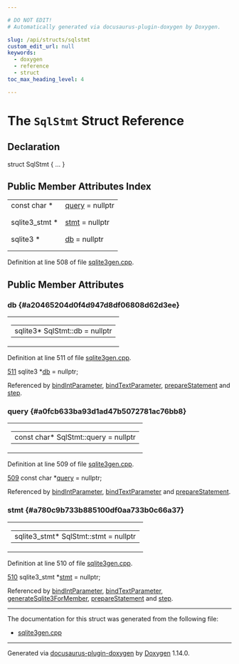 ```yaml
---

# DO NOT EDIT!
# Automatically generated via docusaurus-plugin-doxygen by Doxygen.

slug: /api/structs/sqlstmt
custom_edit_url: null
keywords:
  - doxygen
  - reference
  - struct
toc_max_heading_level: 4

---
```


<div class="doxyPage">

# The `SqlStmt` Struct Reference



## Declaration

<div class="doxyDeclaration">
struct SqlStmt { ... }
</div>

## Public Member Attributes Index

<table class="doxyMembersIndex">

<tr class="doxyMemberIndexItem">
<td class="doxyMemberIndexItemType" align="left" valign="top">const char *</td>
<td class="doxyMemberIndexItemName" align="left" valign="top"><a href="#a0fcb633ba93d1ad47b5072781ac76bb8">query</a> = nullptr</td>
</tr>
<tr class="doxyMemberIndexDescription">
<td class="doxyMemberIndexDescriptionLeft"></td>
<td class="doxyMemberIndexDescriptionRight">
</td>
</tr>
<tr class="doxyMemberIndexSeparator">
<td class="doxyMemberIndexSeparator" colspan="2"></td>
</tr>

<tr class="doxyMemberIndexItem">
<td class="doxyMemberIndexItemType" align="left" valign="top">sqlite3_stmt *</td>
<td class="doxyMemberIndexItemName" align="left" valign="top"><a href="#a780c9b733b885100df0aa733b0c66a37">stmt</a> = nullptr</td>
</tr>
<tr class="doxyMemberIndexDescription">
<td class="doxyMemberIndexDescriptionLeft"></td>
<td class="doxyMemberIndexDescriptionRight">
</td>
</tr>
<tr class="doxyMemberIndexSeparator">
<td class="doxyMemberIndexSeparator" colspan="2"></td>
</tr>

<tr class="doxyMemberIndexItem">
<td class="doxyMemberIndexItemType" align="left" valign="top">sqlite3 *</td>
<td class="doxyMemberIndexItemName" align="left" valign="top"><a href="#a20465204d0f4d947d8df06808d62d3ee">db</a> = nullptr</td>
</tr>
<tr class="doxyMemberIndexDescription">
<td class="doxyMemberIndexDescriptionLeft"></td>
<td class="doxyMemberIndexDescriptionRight">
</td>
</tr>
<tr class="doxyMemberIndexSeparator">
<td class="doxyMemberIndexSeparator" colspan="2"></td>
</tr>

</table>


<p>Definition at line 508 of file <a href="/web-doxygen/docs/api/files/src/sqlite3gen-cpp">sqlite3gen.cpp</a>.</p>


<div class="doxySectionDef">

## Public Member Attributes

### db {#a20465204d0f4d947d8df06808d62d3ee}

<div class="doxyMemberItem">
<div class="doxyMemberProto">
<table class="doxyMemberLabels">
<tr class="doxyMemberLabels">
<td class="doxyMemberLabelsLeft">
<table class="doxyMemberName">
<tr>
<td class="doxyMemberName">sqlite3* SqlStmt::db = nullptr</td>
</tr>
</table>
</td>
</tr>
</table>
</div>
<div class="doxyMemberDoc">



<p>Definition at line 511 of file <a href="/web-doxygen/docs/api/files/src/sqlite3gen-cpp">sqlite3gen.cpp</a>.</p>


<div class="doxyProgramListing">

<div class="doxyCodeLine"><span class="doxyLineNumber"><a href="#a20465204d0f4d947d8df06808d62d3ee">511</a></span><span class="doxyLineContent"><span class="doxyHighlight">  sqlite3 *<a href="#a20465204d0f4d947d8df06808d62d3ee">db</a> = </span><span class="doxyHighlightKeyword">nullptr</span><span class="doxyHighlight">;</span></span></div>

</div>


<p>Referenced by <a href="/web-doxygen/docs/api/files/src/sqlite3gen-cpp/#af69029d3e47b3f8a0515b21e6562e6d7">bindIntParameter</a>, <a href="/web-doxygen/docs/api/files/src/sqlite3gen-cpp/#a31980a5e7ccfb3be84828d1c106c4d1a">bindTextParameter</a>, <a href="/web-doxygen/docs/api/files/src/sqlite3gen-cpp/#a0ee82255bd720e88690c7cac3581f1df">prepareStatement</a> and <a href="/web-doxygen/docs/api/files/src/sqlite3gen-cpp/#aaba2817dbf5f4afbbba5998976dbdab4">step</a>.</p>

</div>
</div>

### query {#a0fcb633ba93d1ad47b5072781ac76bb8}

<div class="doxyMemberItem">
<div class="doxyMemberProto">
<table class="doxyMemberLabels">
<tr class="doxyMemberLabels">
<td class="doxyMemberLabelsLeft">
<table class="doxyMemberName">
<tr>
<td class="doxyMemberName">const char* SqlStmt::query = nullptr</td>
</tr>
</table>
</td>
</tr>
</table>
</div>
<div class="doxyMemberDoc">



<p>Definition at line 509 of file <a href="/web-doxygen/docs/api/files/src/sqlite3gen-cpp">sqlite3gen.cpp</a>.</p>


<div class="doxyProgramListing">

<div class="doxyCodeLine"><span class="doxyLineNumber"><a href="#a0fcb633ba93d1ad47b5072781ac76bb8">509</a></span><span class="doxyLineContent"><span class="doxyHighlight">  </span><span class="doxyHighlightKeyword">const</span><span class="doxyHighlight"> </span><span class="doxyHighlightKeywordType">char</span><span class="doxyHighlight">   *<a href="#a0fcb633ba93d1ad47b5072781ac76bb8">query</a> = </span><span class="doxyHighlightKeyword">nullptr</span><span class="doxyHighlight">;</span></span></div>

</div>


<p>Referenced by <a href="/web-doxygen/docs/api/files/src/sqlite3gen-cpp/#af69029d3e47b3f8a0515b21e6562e6d7">bindIntParameter</a>, <a href="/web-doxygen/docs/api/files/src/sqlite3gen-cpp/#a31980a5e7ccfb3be84828d1c106c4d1a">bindTextParameter</a> and <a href="/web-doxygen/docs/api/files/src/sqlite3gen-cpp/#a0ee82255bd720e88690c7cac3581f1df">prepareStatement</a>.</p>

</div>
</div>

### stmt {#a780c9b733b885100df0aa733b0c66a37}

<div class="doxyMemberItem">
<div class="doxyMemberProto">
<table class="doxyMemberLabels">
<tr class="doxyMemberLabels">
<td class="doxyMemberLabelsLeft">
<table class="doxyMemberName">
<tr>
<td class="doxyMemberName">sqlite3_stmt* SqlStmt::stmt = nullptr</td>
</tr>
</table>
</td>
</tr>
</table>
</div>
<div class="doxyMemberDoc">



<p>Definition at line 510 of file <a href="/web-doxygen/docs/api/files/src/sqlite3gen-cpp">sqlite3gen.cpp</a>.</p>


<div class="doxyProgramListing">

<div class="doxyCodeLine"><span class="doxyLineNumber"><a href="#a780c9b733b885100df0aa733b0c66a37">510</a></span><span class="doxyLineContent"><span class="doxyHighlight">  sqlite3_stmt *<a href="#a780c9b733b885100df0aa733b0c66a37">stmt</a> = </span><span class="doxyHighlightKeyword">nullptr</span><span class="doxyHighlight">;</span></span></div>

</div>


<p>Referenced by <a href="/web-doxygen/docs/api/files/src/sqlite3gen-cpp/#af69029d3e47b3f8a0515b21e6562e6d7">bindIntParameter</a>, <a href="/web-doxygen/docs/api/files/src/sqlite3gen-cpp/#a31980a5e7ccfb3be84828d1c106c4d1a">bindTextParameter</a>, <a href="/web-doxygen/docs/api/files/src/sqlite3gen-cpp/#ae37a1510e5c7b3f007b41d8f8c152e9f">generateSqlite3ForMember</a>, <a href="/web-doxygen/docs/api/files/src/sqlite3gen-cpp/#a0ee82255bd720e88690c7cac3581f1df">prepareStatement</a> and <a href="/web-doxygen/docs/api/files/src/sqlite3gen-cpp/#aaba2817dbf5f4afbbba5998976dbdab4">step</a>.</p>

</div>
</div>

</div>

<hr/>

The documentation for this struct was generated from the following file:

<ul>
<li><a href="/web-doxygen/docs/api/files/src/sqlite3gen-cpp">sqlite3gen.cpp</a></li>
</ul>

<hr/>

<p class="doxyGeneratedBy">Generated via <a href="https://github.com/xpack/docusaurus-plugin-doxygen">docusaurus-plugin-doxygen</a> by <a href="https://www.doxygen.nl">Doxygen</a> 1.14.0.</p>

</div>
